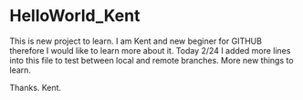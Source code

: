 # HelloWorld_Kent
This is new project to learn.
I am Kent and new beginer for 
GITHUB therefore I would like to learn more about it.
Today 2/24 I added more lines into this file to test between local and remote branches.
More new things to learn.

Thanks.
Kent.
